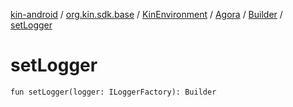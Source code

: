 [kin-android](../../../../index.md) / [org.kin.sdk.base](../../../index.md) / [KinEnvironment](../../index.md) / [Agora](../index.md) / [Builder](index.md) / [setLogger](./set-logger.md)

# setLogger

`fun setLogger(logger: ILoggerFactory): Builder`